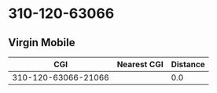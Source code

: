 # 310-120-63066
## Virgin Mobile


| CGI | Nearest CGI | Distance |
|-----|-------------|----------|
| 310-120-63066-21066 |  | 0.0 |
